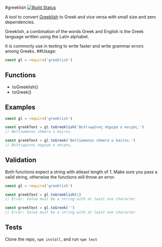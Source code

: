 #greeklish 
[![Build Status](https://travis-ci.com/papasavvas/greeklish.svg?token=qQ3QrbzokVkMmixS8E1M&branch=master)](https://travis-ci.com/papasavvas/greeklish)

A tool to convert [Greeklish](https://en.wikipedia.org/wiki/Greeklish) to Greek and vice versa with small size and zero dependencies.

Greeklish, a combination of the words Greek and English is the Greek language written using the Latin alphabet.

It is commonly use in texting to write faster and write grammar errors among Greeks.
##Usage:
```js
const gl = require('greeklish')
```

## Functions
- toGreeklish()
- toGreek()

## Examples
```js
const gl = require('greeklish')

const greekText = gl.toGreeklish('Βελτιωμένος σήμερα ο καιρός.')
// Beltiwmenos shmera o kairos.

const greekText = gl.toGreek('Βeltiwmenos shmera o kairos.')
// Βελτιωμενος σημερα ο καιρος.
```

## Validation
Both functions expect a string with atleast length of 1. Make sure you pass a valid string, otherwise the functions will throw an error.
```js
const gl = require('greeklish')

const greekText = gl.toGreeklish(1)
// Error: Value must be a string with at least one character.

const greekText = gl.toGreek('')
// Error: Value must be a string with at least one character.
```

## Tests
Clone the repo, `npm install`, and run `npm test`